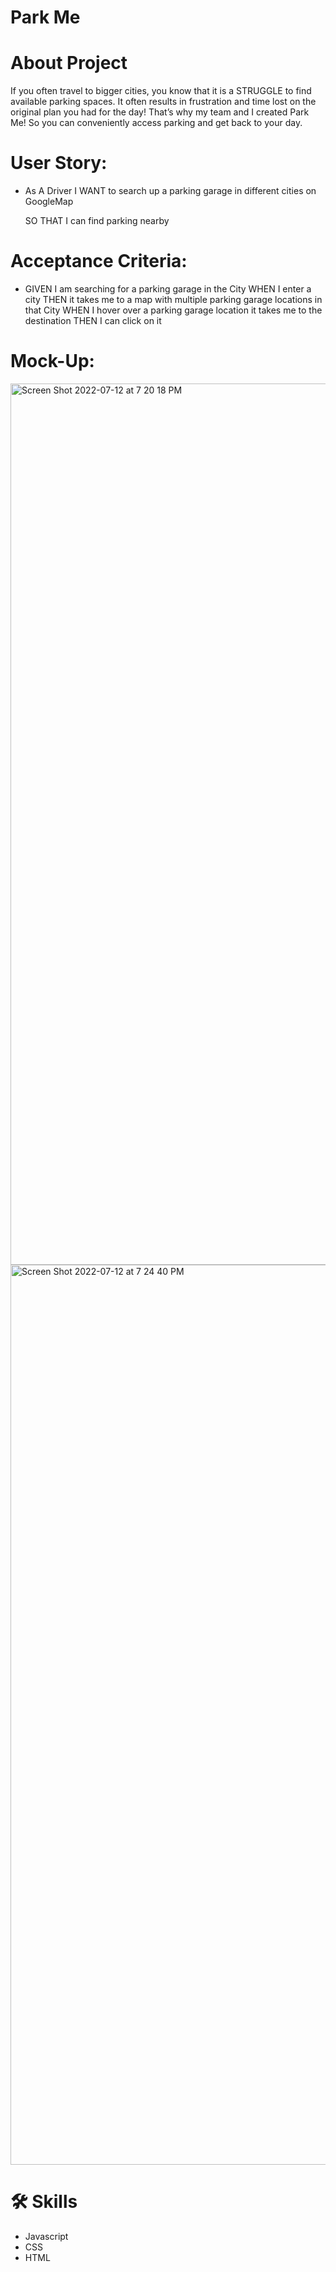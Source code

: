 
# Park Me

# About Project

If you often travel to bigger cities, you know that it is a STRUGGLE to find available parking spaces. 
It often results in frustration and time lost on the original plan you had for the day!
That’s why my team and I created Park Me! So you can conveniently access parking and get back to your day.





# User Story:
- As A Driver I WANT to search up a parking garage in different cities on GoogleMap
 
  SO THAT I can find parking nearby

# Acceptance Criteria:
- GIVEN I am searching for a parking garage in the City
  WHEN I enter a city 
  THEN it takes me to a map with multiple parking garage locations in that City
  WHEN I hover over a parking garage location it takes me to the destination
  THEN I can click on it

# Mock-Up:
<img width="1410" alt="Screen Shot 2022-07-12 at 7 20 18 PM" src="https://user-images.githubusercontent.com/105446523/178614888-0b34ef24-3037-4b90-b97b-d3c2f8da4179.png">

<img width="1440" alt="Screen Shot 2022-07-12 at 7 24 40 PM" src="https://user-images.githubusercontent.com/105446523/178615008-5783795c-1581-4c2a-8619-c026c77ec4a8.png">

# 🛠 Skills

- Javascript
- CSS
- HTML
